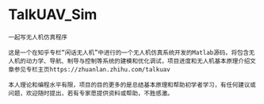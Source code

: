 # TalkUAV_Sim
    一起写无人机仿真程序 

    这是一个在知乎专栏“闲话无人机”中进行的一个无人机仿真系统开发的Matlab源码，将包含无人机的动力学、导航、制导与控制等系统的建模和优化调试，项目进度和无人机基本原理介绍文章参见专栏主页https://zhuanlan.zhihu.com/talkuav

    本人理论和编程水平有限，项目的目的更多的是总结基本原理和帮助初学者学习，有任何建议或问题，欢迎随时提出，若有专家愿提供资料或帮助，不胜感激。
